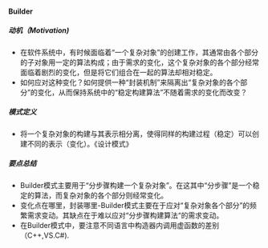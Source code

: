 #### Builder

##### 动机（Motivation)

- 在软件系统中，有时候面临着“一个复杂对象”的创建工作，其通常由各个部分的子对象用一定的算法构成；由于需求的变化，这个复杂对象的各个部分经常面临着剧烈的变化，但是将它们组合在一起的算法却相对稳定。
- 如何应对这种变化？如何提供一种“封装机制”来隔离出“复杂对象的各个部分”的变化，从而保持系统中的“稳定构建算法”不随着需求的变化而改变？

##### 模式定义

- 将一个复杂对象的构建与其表示相分离，使得同样的构建过程（稳定）可以创建不同的表示（变化）。《设计模式》

##### 要点总结

- Builder模式主要用于“分步骤构建一个复杂对象”。在这其中“分步骤”是一个稳定的算法，而复杂对象的各个部分则经常变化。
- 变化点在哪里，封装哪里-Builder模式主要在于应对“复杂对象各个部分”的频繁需求变动。其缺点在于难以应对“分步骤构建算法“的需求变动。
- 在Builder模式中，要注意不同语言中构造器内调用虚函数的差别（C++,VS.C#).
